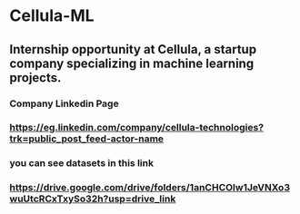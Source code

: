 # Cellula-ML
## Internship opportunity at Cellula, a startup company specializing in machine learning projects.
### Company Linkedin Page
### https://eg.linkedin.com/company/cellula-technologies?trk=public_post_feed-actor-name

### you can see datasets in this link
### https://drive.google.com/drive/folders/1anCHCOlw1JeVNXo3wuUtcRCxTxySo32h?usp=drive_link
